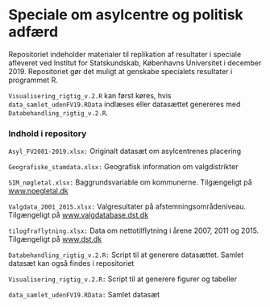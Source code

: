 # Speciale om asylcentre og politisk adfærd
Repositoriet indeholder materialer til replikation af resultater i speciale afleveret ved Institut for Statskundskab, Københavns Universitet i december 2019. Repositoriet gør det muligt at genskabe specialets resultater i programmet R.

`Visualisering_rigtig_v.2.R` kan først køres, hvis `data_samlet_udenFV19.RData` indlæses eller datasættet genereres med `Databehandling_rigtig_v.2.R`.

### Indhold i repository
`Asyl_FV2001-2019.xlsx:` Originalt datasæt om asylcentrenes placering

`Geografiske_stamdata.xlsx:` Geografisk information om valgdistrikter

`SIM_nøgletal.xlsx:` Baggrundsvariable om kommunerne. Tilgængeligt på www.noegletal.dk

`Valgdata_2001_2015.xlsx:` Valgresultater på afstemningsområdeniveau. Tilgængeligt på www.valgdatabase.dst.dk

`tilogfraflytning.xlsx:` Data om nettotilflytning i årene 2007, 2011 og 2015. Tilgængeligt på www.dst.dk

`Databehandling_rigtig_v.2.R:` Script til at generere datasættet. Samlet datasæt kan også findes i repositoriet

`Visualisering_rigtig_v.2.R:` Script til at generere figurer og tabeller

`data_samlet_udenFV19.RData:` Samlet datasæt
